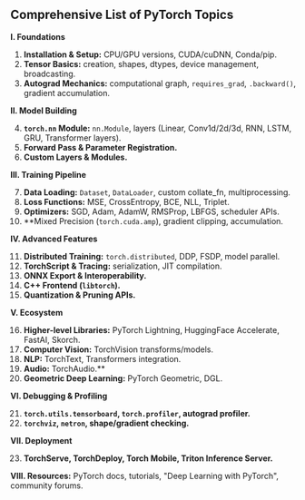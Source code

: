 ## Comprehensive List of PyTorch Topics

**I. Foundations**

1.  **Installation & Setup:** CPU/GPU versions, CUDA/cuDNN, Conda/pip.
2.  **Tensor Basics:** creation, shapes, dtypes, device management, broadcasting.
3.  **Autograd Mechanics:** computational graph, `requires_grad`, `.backward()`, gradient accumulation.

**II. Model Building**

4.  **`torch.nn` Module:** `nn.Module`, layers (Linear, Conv1d/2d/3d, RNN, LSTM, GRU, Transformer layers).
5.  **Forward Pass & Parameter Registration.**
6.  **Custom Layers & Modules.**

**III. Training Pipeline**

7.  **Data Loading:** `Dataset`, `DataLoader`, custom collate_fn, multiprocessing.
8.  **Loss Functions:** MSE, CrossEntropy, BCE, NLL, Triplet.
9.  **Optimizers:** SGD, Adam, AdamW, RMSProp, LBFGS, scheduler APIs.
10. **Mixed Precision (`torch.cuda.amp`), gradient clipping, accumulation.

**IV. Advanced Features**

11. **Distributed Training:** `torch.distributed`, DDP, FSDP, model parallel.
12. **TorchScript & Tracing:** serialization, JIT compilation.
13. **ONNX Export & Interoperability.**
14. **C++ Frontend (`libtorch`).**
15. **Quantization & Pruning APIs.**

**V. Ecosystem**

16. **Higher-level Libraries:** PyTorch Lightning, HuggingFace Accelerate, FastAI, Skorch.
17. **Computer Vision:** TorchVision transforms/models.
18. **NLP:** TorchText, Transformers integration.
19. **Audio:** TorchAudio.**
20. **Geometric Deep Learning:** PyTorch Geometric, DGL.

**VI. Debugging & Profiling**

21. **`torch.utils.tensorboard`, `torch.profiler`, autograd profiler.**
22. **`torchviz`, `netron`, shape/gradient checking.**

**VII. Deployment**

23. **TorchServe, TorchDeploy, Torch Mobile, Triton Inference Server.**

**VIII. Resources:** PyTorch docs, tutorials, "Deep Learning with PyTorch", community forums.
